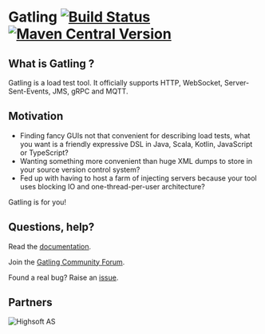 # Gatling [![Build Status](https://github.com/gatling/gatling/actions/workflows/build.yml/badge.svg?branch=main)](https://github.com/gatling/gatling/actions/workflows/build.yml?query=branch%3Amain) [![Maven Central Version](https://img.shields.io/maven-central/v/io.gatling/gatling-core?strategy=latestProperty&style=flat)](https://central.sonatype.com/artifact/io.gatling/gatling-core)

## What is Gatling ?

Gatling is a load test tool.
It officially supports HTTP, WebSocket, Server-Sent-Events, JMS, gRPC and MQTT.

## Motivation

* Finding fancy GUIs not that convenient for describing load tests, what you want is a friendly expressive DSL in Java, Scala, Kotlin, JavaScript or TypeScript?
* Wanting something more convenient than huge XML dumps to store in your source version control system?
* Fed up with having to host a farm of injecting servers because your tool uses blocking IO and one-thread-per-user architecture?

Gatling is for you!

## Questions, help?

Read the [documentation](https://docs.gatling.io).

Join the [Gatling Community Forum](https://community.gatling.io).

Found a real bug? Raise an [issue](https://github.com/gatling/gatling/issues).

## Partners

![Highsoft AS](./images/highsoft_logo.png)
